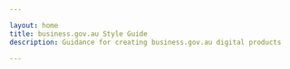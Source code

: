 ```yaml
---

layout: home
title: business.gov.au Style Guide
description: Guidance for creating business.gov.au digital products

---
```

